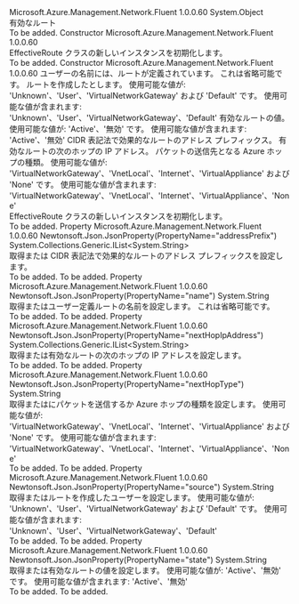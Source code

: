 <Type Name="EffectiveRoute" FullName="Microsoft.Azure.Management.Network.Fluent.Models.EffectiveRoute">
  <TypeSignature Language="C#" Value="public class EffectiveRoute" />
  <TypeSignature Language="ILAsm" Value=".class public auto ansi beforefieldinit EffectiveRoute extends System.Object" />
  <TypeSignature Language="DocId" Value="T:Microsoft.Azure.Management.Network.Fluent.Models.EffectiveRoute" />
  <TypeSignature Language="VB.NET" Value="Public Class EffectiveRoute" />
  <TypeSignature Language="F#" Value="type EffectiveRoute = class" />
  <AssemblyInfo>
    <AssemblyName>Microsoft.Azure.Management.Network.Fluent</AssemblyName>
    <AssemblyVersion>1.0.0.60</AssemblyVersion>
  </AssemblyInfo>
  <Base>
    <BaseTypeName>System.Object</BaseTypeName>
  </Base>
  <Interfaces />
  <Docs>
    <summary>
            有効なルート
            </summary>
    <remarks>To be added.</remarks>
  </Docs>
  <Members>
    <Member MemberName=".ctor">
      <MemberSignature Language="C#" Value="public EffectiveRoute ();" />
      <MemberSignature Language="ILAsm" Value=".method public hidebysig specialname rtspecialname instance void .ctor() cil managed" />
      <MemberSignature Language="DocId" Value="M:Microsoft.Azure.Management.Network.Fluent.Models.EffectiveRoute.#ctor" />
      <MemberSignature Language="VB.NET" Value="Public Sub New ()" />
      <MemberType>Constructor</MemberType>
      <AssemblyInfo>
        <AssemblyName>Microsoft.Azure.Management.Network.Fluent</AssemblyName>
        <AssemblyVersion>1.0.0.60</AssemblyVersion>
      </AssemblyInfo>
      <Parameters />
      <Docs>
        <summary>
            EffectiveRoute クラスの新しいインスタンスを初期化します。
            </summary>
        <remarks>To be added.</remarks>
      </Docs>
    </Member>
    <Member MemberName=".ctor">
      <MemberSignature Language="C#" Value="public EffectiveRoute (string name = null, string source = null, string state = null, System.Collections.Generic.IList&lt;string&gt; addressPrefix = null, System.Collections.Generic.IList&lt;string&gt; nextHopIpAddress = null, string nextHopType = null);" />
      <MemberSignature Language="ILAsm" Value=".method public hidebysig specialname rtspecialname instance void .ctor(string name, string source, string state, class System.Collections.Generic.IList`1&lt;string&gt; addressPrefix, class System.Collections.Generic.IList`1&lt;string&gt; nextHopIpAddress, string nextHopType) cil managed" />
      <MemberSignature Language="DocId" Value="M:Microsoft.Azure.Management.Network.Fluent.Models.EffectiveRoute.#ctor(System.String,System.String,System.String,System.Collections.Generic.IList{System.String},System.Collections.Generic.IList{System.String},System.String)" />
      <MemberSignature Language="VB.NET" Value="Public Sub New (Optional name As String = null, Optional source As String = null, Optional state As String = null, Optional addressPrefix As IList(Of String) = null, Optional nextHopIpAddress As IList(Of String) = null, Optional nextHopType As String = null)" />
      <MemberSignature Language="F#" Value="new Microsoft.Azure.Management.Network.Fluent.Models.EffectiveRoute : string * string * string * System.Collections.Generic.IList&lt;string&gt; * System.Collections.Generic.IList&lt;string&gt; * string -&gt; Microsoft.Azure.Management.Network.Fluent.Models.EffectiveRoute" Usage="new Microsoft.Azure.Management.Network.Fluent.Models.EffectiveRoute (name, source, state, addressPrefix, nextHopIpAddress, nextHopType)" />
      <MemberType>Constructor</MemberType>
      <AssemblyInfo>
        <AssemblyName>Microsoft.Azure.Management.Network.Fluent</AssemblyName>
        <AssemblyVersion>1.0.0.60</AssemblyVersion>
      </AssemblyInfo>
      <Parameters>
        <Parameter Name="name" Type="System.String" />
        <Parameter Name="source" Type="System.String" />
        <Parameter Name="state" Type="System.String" />
        <Parameter Name="addressPrefix" Type="System.Collections.Generic.IList&lt;System.String&gt;" />
        <Parameter Name="nextHopIpAddress" Type="System.Collections.Generic.IList&lt;System.String&gt;" />
        <Parameter Name="nextHopType" Type="System.String" />
      </Parameters>
      <Docs>
        <param name="name">ユーザーの名前には、ルートが定義されています。 これは省略可能です。</param>
        <param name="source">ルートを作成したとします。 使用可能な値が: 'Unknown'、'User'、'VirtualNetworkGateway' および 'Default' です。 使用可能な値が含まれます: 'Unknown'、'User'、'VirtualNetworkGateway'、'Default'</param>
        <param name="state">有効なルートの値。 使用可能な値が: 'Active'、'無効' です。 使用可能な値が含まれます: 'Active'、'無効'</param>
        <param name="addressPrefix">CIDR 表記法で効果的なルートのアドレス プレフィックス。</param>
        <param name="nextHopIpAddress">有効なルートの次のホップの IP アドレス。</param>
        <param name="nextHopType">パケットの送信先となる Azure ホップの種類。 使用可能な値が: 'VirtualNetworkGateway'、'VnetLocal'、'Internet'、'VirtualAppliance' および 'None' です。 使用可能な値が含まれます: 'VirtualNetworkGateway'、'VnetLocal'、'Internet'、'VirtualAppliance'、'None'</param>
        <summary>
            EffectiveRoute クラスの新しいインスタンスを初期化します。
            </summary>
        <remarks>To be added.</remarks>
      </Docs>
    </Member>
    <Member MemberName="AddressPrefix">
      <MemberSignature Language="C#" Value="public System.Collections.Generic.IList&lt;string&gt; AddressPrefix { get; set; }" />
      <MemberSignature Language="ILAsm" Value=".property instance class System.Collections.Generic.IList`1&lt;string&gt; AddressPrefix" />
      <MemberSignature Language="DocId" Value="P:Microsoft.Azure.Management.Network.Fluent.Models.EffectiveRoute.AddressPrefix" />
      <MemberSignature Language="VB.NET" Value="Public Property AddressPrefix As IList(Of String)" />
      <MemberSignature Language="F#" Value="member this.AddressPrefix : System.Collections.Generic.IList&lt;string&gt; with get, set" Usage="Microsoft.Azure.Management.Network.Fluent.Models.EffectiveRoute.AddressPrefix" />
      <MemberType>Property</MemberType>
      <AssemblyInfo>
        <AssemblyName>Microsoft.Azure.Management.Network.Fluent</AssemblyName>
        <AssemblyVersion>1.0.0.60</AssemblyVersion>
      </AssemblyInfo>
      <Attributes>
        <Attribute>
          <AttributeName>Newtonsoft.Json.JsonProperty(PropertyName="addressPrefix")</AttributeName>
        </Attribute>
      </Attributes>
      <ReturnValue>
        <ReturnType>System.Collections.Generic.IList&lt;System.String&gt;</ReturnType>
      </ReturnValue>
      <Docs>
        <summary>
            取得または CIDR 表記法で効果的なルートのアドレス プレフィックスを設定します。
            </summary>
        <value>To be added.</value>
        <remarks>To be added.</remarks>
      </Docs>
    </Member>
    <Member MemberName="Name">
      <MemberSignature Language="C#" Value="public string Name { get; set; }" />
      <MemberSignature Language="ILAsm" Value=".property instance string Name" />
      <MemberSignature Language="DocId" Value="P:Microsoft.Azure.Management.Network.Fluent.Models.EffectiveRoute.Name" />
      <MemberSignature Language="VB.NET" Value="Public Property Name As String" />
      <MemberSignature Language="F#" Value="member this.Name : string with get, set" Usage="Microsoft.Azure.Management.Network.Fluent.Models.EffectiveRoute.Name" />
      <MemberType>Property</MemberType>
      <AssemblyInfo>
        <AssemblyName>Microsoft.Azure.Management.Network.Fluent</AssemblyName>
        <AssemblyVersion>1.0.0.60</AssemblyVersion>
      </AssemblyInfo>
      <Attributes>
        <Attribute>
          <AttributeName>Newtonsoft.Json.JsonProperty(PropertyName="name")</AttributeName>
        </Attribute>
      </Attributes>
      <ReturnValue>
        <ReturnType>System.String</ReturnType>
      </ReturnValue>
      <Docs>
        <summary>
            取得またはユーザー定義ルートの名前を設定します。 これは省略可能です。
            </summary>
        <value>To be added.</value>
        <remarks>To be added.</remarks>
      </Docs>
    </Member>
    <Member MemberName="NextHopIpAddress">
      <MemberSignature Language="C#" Value="public System.Collections.Generic.IList&lt;string&gt; NextHopIpAddress { get; set; }" />
      <MemberSignature Language="ILAsm" Value=".property instance class System.Collections.Generic.IList`1&lt;string&gt; NextHopIpAddress" />
      <MemberSignature Language="DocId" Value="P:Microsoft.Azure.Management.Network.Fluent.Models.EffectiveRoute.NextHopIpAddress" />
      <MemberSignature Language="VB.NET" Value="Public Property NextHopIpAddress As IList(Of String)" />
      <MemberSignature Language="F#" Value="member this.NextHopIpAddress : System.Collections.Generic.IList&lt;string&gt; with get, set" Usage="Microsoft.Azure.Management.Network.Fluent.Models.EffectiveRoute.NextHopIpAddress" />
      <MemberType>Property</MemberType>
      <AssemblyInfo>
        <AssemblyName>Microsoft.Azure.Management.Network.Fluent</AssemblyName>
        <AssemblyVersion>1.0.0.60</AssemblyVersion>
      </AssemblyInfo>
      <Attributes>
        <Attribute>
          <AttributeName>Newtonsoft.Json.JsonProperty(PropertyName="nextHopIpAddress")</AttributeName>
        </Attribute>
      </Attributes>
      <ReturnValue>
        <ReturnType>System.Collections.Generic.IList&lt;System.String&gt;</ReturnType>
      </ReturnValue>
      <Docs>
        <summary>
            取得または有効なルートの次のホップの IP アドレスを設定します。
            </summary>
        <value>To be added.</value>
        <remarks>To be added.</remarks>
      </Docs>
    </Member>
    <Member MemberName="NextHopType">
      <MemberSignature Language="C#" Value="public string NextHopType { get; set; }" />
      <MemberSignature Language="ILAsm" Value=".property instance string NextHopType" />
      <MemberSignature Language="DocId" Value="P:Microsoft.Azure.Management.Network.Fluent.Models.EffectiveRoute.NextHopType" />
      <MemberSignature Language="VB.NET" Value="Public Property NextHopType As String" />
      <MemberSignature Language="F#" Value="member this.NextHopType : string with get, set" Usage="Microsoft.Azure.Management.Network.Fluent.Models.EffectiveRoute.NextHopType" />
      <MemberType>Property</MemberType>
      <AssemblyInfo>
        <AssemblyName>Microsoft.Azure.Management.Network.Fluent</AssemblyName>
        <AssemblyVersion>1.0.0.60</AssemblyVersion>
      </AssemblyInfo>
      <Attributes>
        <Attribute>
          <AttributeName>Newtonsoft.Json.JsonProperty(PropertyName="nextHopType")</AttributeName>
        </Attribute>
      </Attributes>
      <ReturnValue>
        <ReturnType>System.String</ReturnType>
      </ReturnValue>
      <Docs>
        <summary>
            取得またはにパケットを送信するか Azure ホップの種類を設定します。
            使用可能な値が: 'VirtualNetworkGateway'、'VnetLocal'、'Internet'、'VirtualAppliance' および 'None' です。 使用可能な値が含まれます: 'VirtualNetworkGateway'、'VnetLocal'、'Internet'、'VirtualAppliance'、'None'
            </summary>
        <value>To be added.</value>
        <remarks>To be added.</remarks>
      </Docs>
    </Member>
    <Member MemberName="Source">
      <MemberSignature Language="C#" Value="public string Source { get; set; }" />
      <MemberSignature Language="ILAsm" Value=".property instance string Source" />
      <MemberSignature Language="DocId" Value="P:Microsoft.Azure.Management.Network.Fluent.Models.EffectiveRoute.Source" />
      <MemberSignature Language="VB.NET" Value="Public Property Source As String" />
      <MemberSignature Language="F#" Value="member this.Source : string with get, set" Usage="Microsoft.Azure.Management.Network.Fluent.Models.EffectiveRoute.Source" />
      <MemberType>Property</MemberType>
      <AssemblyInfo>
        <AssemblyName>Microsoft.Azure.Management.Network.Fluent</AssemblyName>
        <AssemblyVersion>1.0.0.60</AssemblyVersion>
      </AssemblyInfo>
      <Attributes>
        <Attribute>
          <AttributeName>Newtonsoft.Json.JsonProperty(PropertyName="source")</AttributeName>
        </Attribute>
      </Attributes>
      <ReturnValue>
        <ReturnType>System.String</ReturnType>
      </ReturnValue>
      <Docs>
        <summary>
            取得またはルートを作成したユーザーを設定します。 使用可能な値が: 'Unknown'、'User'、'VirtualNetworkGateway' および 'Default' です。 使用可能な値が含まれます: 'Unknown'、'User'、'VirtualNetworkGateway'、'Default'
            </summary>
        <value>To be added.</value>
        <remarks>To be added.</remarks>
      </Docs>
    </Member>
    <Member MemberName="State">
      <MemberSignature Language="C#" Value="public string State { get; set; }" />
      <MemberSignature Language="ILAsm" Value=".property instance string State" />
      <MemberSignature Language="DocId" Value="P:Microsoft.Azure.Management.Network.Fluent.Models.EffectiveRoute.State" />
      <MemberSignature Language="VB.NET" Value="Public Property State As String" />
      <MemberSignature Language="F#" Value="member this.State : string with get, set" Usage="Microsoft.Azure.Management.Network.Fluent.Models.EffectiveRoute.State" />
      <MemberType>Property</MemberType>
      <AssemblyInfo>
        <AssemblyName>Microsoft.Azure.Management.Network.Fluent</AssemblyName>
        <AssemblyVersion>1.0.0.60</AssemblyVersion>
      </AssemblyInfo>
      <Attributes>
        <Attribute>
          <AttributeName>Newtonsoft.Json.JsonProperty(PropertyName="state")</AttributeName>
        </Attribute>
      </Attributes>
      <ReturnValue>
        <ReturnType>System.String</ReturnType>
      </ReturnValue>
      <Docs>
        <summary>
            取得または有効なルートの値を設定します。 使用可能な値が: 'Active'、'無効' です。 使用可能な値が含まれます: 'Active'、'無効'
            </summary>
        <value>To be added.</value>
        <remarks>To be added.</remarks>
      </Docs>
    </Member>
  </Members>
</Type>